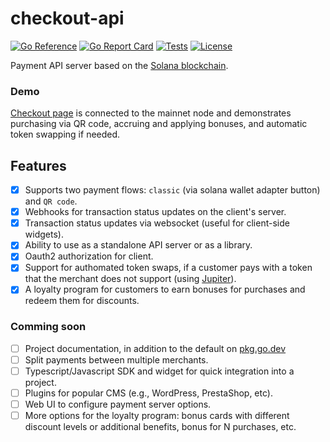 # checkout-api

[![Go Reference](https://pkg.go.dev/badge/github.com/easypmnt/checkout-api.svg)](https://pkg.go.dev/github.com/easypmnt/checkout-api)
[![Go Report Card](https://goreportcard.com/badge/github.com/easypmnt/checkout-api)](https://goreportcard.com/report/github.com/easypmnt/checkout-api)
[![Tests](https://github.com/easypmnt/checkout-api/actions/workflows/tests.yml/badge.svg)](https://github.com/easypmnt/checkout-api/actions/workflows/tests.yml)
[![License](https://img.shields.io/github/license/easypmnt/checkout-api)](https://github.com/easypmnt/checkout-api/blob/main/LICENSE)

Payment API server based on the [Solana blockchain](https://solana.com).

### Demo

[Checkout page](https://example-checkout.easypmnt.com) is connected to the mainnet node and demonstrates purchasing via QR code, accruing and applying bonuses, and automatic token swapping if needed.

## Features

- [x] Supports two payment flows: `classic` (via solana wallet adapter button) and `QR code`.
- [x] Webhooks for transaction status updates on the client's server.
- [x] Transaction status updates via websocket (useful for client-side widgets).
- [x] Ability to use as a standalone API server or as a library.
- [x] Oauth2 authorization for client.
- [x] Support for authomated token swaps, if a customer pays with a token that the merchant does not support (using [Jupiter](https://jup.ag)).
- [x] A loyalty program for customers to earn bonuses for purchases and redeem them for discounts.

### Comming soon

- [ ] Project documentation, in addition to the default on [pkg.go.dev](https://pkg.go.dev/github.com/easypmnt/checkout-api)
- [ ] Split payments between multiple merchants.
- [ ] Typescript/Javascript SDK and widget for quick integration into a project.
- [ ] Plugins for popular CMS (e.g., WordPress, PrestaShop, etc).
- [ ] Web UI to configure payment server options.
- [ ] More options for the loyalty program: bonus cards with different discount levels or additional benefits, bonus for N purchases, etc.
